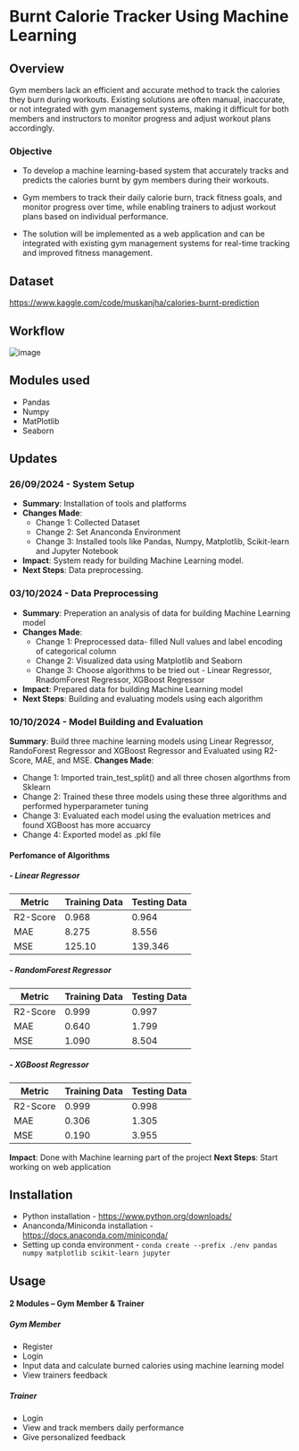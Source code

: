 # Burnt Calorie Tracker Using Machine Learning

## Overview
Gym members lack an efficient and accurate method to track the calories they burn during workouts. Existing solutions are often manual, inaccurate, or not integrated with gym management systems, making it difficult for both members and instructors to monitor progress and adjust workout plans accordingly.

### Objective
- To develop a machine learning-based system that accurately tracks and predicts the calories burnt by gym members during their workouts.

- Gym members to track their daily calorie burn, track fitness goals, and monitor progress over time, while enabling trainers to adjust workout plans based on individual performance. 

- The solution will be implemented as a web application and can be integrated with existing gym management systems for real-time tracking and improved fitness management.



## Dataset 
https://www.kaggle.com/code/muskanjha/calories-burnt-prediction

## Workflow
![image](https://github.com/user-attachments/assets/2cd833a2-5fde-4376-9f80-4497604125f6)

## Modules used
- Pandas
- Numpy
- MatPlotlib
- Seaborn
  
## Updates

### 26/09/2024 - System Setup
- **Summary**: Installation of tools and platforms
- **Changes Made**:
  - Change 1: Collected Dataset
  - Change 2: Set Ananconda Environment
  - Change 3: Installed tools like Pandas, Numpy, Matplotlib, Scikit-learn and Jupyter Notebook
- **Impact**: System ready for building Machine Learning model.
- **Next Steps**: Data preprocessing.

### 03/10/2024 - Data Preprocessing
- **Summary**: Preperation an analysis of data for building Machine Learning model
- **Changes Made**:
  - Change 1: Preprocessed data- filled Null values and label encoding of categorical column
  - Change 2: Visualized data using Matplotlib and Seaborn
  - Change 3: Choose algorithms to be tried out - Linear Regressor, RnadomForest Regressor, XGBoost Regressor
- **Impact**: Prepared data for building Machine Learning model
- **Next Steps**: Building and evaluating models using each algorithm

### 10/10/2024 - Model Building and Evaluation
**Summary**: Build three machine learning models using Linear Regressor, RandoForest Regressor and XGBoost Regressor and Evaluated using R2-Score, MAE, and MSE.
**Changes Made**:
  - Change 1: Imported train_test_split() and all three chosen algorthms from Sklearn
  - Change 2: Trained these three models using these three algorithms and performed hyperparameter tuning
  - Change 3: Evaluated each model using the evaluation metrices and found XGBoost has more accuarcy
  - Change 4: Exported model as .pkl file
#### Perfomance of Algorithms
##### - Linear Regressor
  |      Metric     |  Training Data  |   Testing Data  |
  |-----------------|-----------------|-----------------|
  |    R2-Score     |       0.968     |      0.964      |
  |       MAE       |       8.275     |      8.556      |
  |       MSE       |      125.10     |     139.346     |


##### - RandomForest Regressor
  |      Metric     |  Training Data  |   Testing Data  |
  |-----------------|-----------------|-----------------|
  |    R2-Score     |       0.999     |      0.997      |
  |       MAE       |       0.640     |      1.799      |
  |       MSE       |       1.090     |      8.504      |


##### - XGBoost Regressor
  |      Metric     |  Training Data  |   Testing Data  |
  |-----------------|-----------------|-----------------|
  |    R2-Score     |       0.999     |      0.998      |
  |       MAE       |       0.306     |      1.305      |
  |       MSE       |       0.190     |      3.955      |

**Impact**: Done with Machine learning part of the project
**Next Steps**: Start working on web application

## Installation
- Python installation - https://www.python.org/downloads/
- Ananconda/Miniconda installation - https://docs.anaconda.com/miniconda/
- Setting up conda environment - `conda create --prefix ./env pandas numpy matplotlib scikit-learn jupyter`

## Usage
#### 2 Modules – Gym Member & Trainer

##### Gym Member
- Register
- Login
- Input data and calculate burned calories using machine learning model
- View trainers feedback
##### Trainer 
- Login
- View and track members daily performance
- Give personalized feedback 





      
